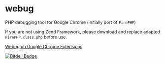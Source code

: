 webug
=====

PHP debugging tool for Google Chrome (initially port of `FirePHP`)

If you are not using Zend Framework, please download and replace adapted `FirePHP.class.php` before use.

[Webug on Google Chrome Extensions](https://chrome.google.com/webstore/detail/webug/cjbeipenlpoeifpkjhgakejmikdhlhcj)


[![Bitdeli Badge](https://d2weczhvl823v0.cloudfront.net/fedosov/webug/trend.png)](https://bitdeli.com/free "Bitdeli Badge")

